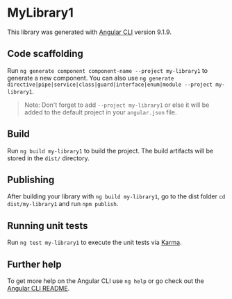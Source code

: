 # MyLibrary1

This library was generated with [Angular CLI](https://github.com/angular/angular-cli) version 9.1.9.

## Code scaffolding

Run `ng generate component component-name --project my-library1` to generate a new component. You can also use `ng generate directive|pipe|service|class|guard|interface|enum|module --project my-library1`.
> Note: Don't forget to add `--project my-library1` or else it will be added to the default project in your `angular.json` file. 

## Build

Run `ng build my-library1` to build the project. The build artifacts will be stored in the `dist/` directory.

## Publishing

After building your library with `ng build my-library1`, go to the dist folder `cd dist/my-library1` and run `npm publish`.

## Running unit tests

Run `ng test my-library1` to execute the unit tests via [Karma](https://karma-runner.github.io).

## Further help

To get more help on the Angular CLI use `ng help` or go check out the [Angular CLI README](https://github.com/angular/angular-cli/blob/master/README.md).
